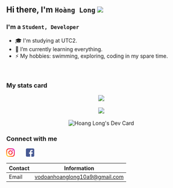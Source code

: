 ## Hi there, I'm `Hoàng Long` <img src="https://media.giphy.com/media/hvRJCLFzcasrR4ia7z/giphy.gif" width="25px">

### I'm a `Student, Developer`

- 🎓 I'm studying at UTC2.
- 🌱 I’m currently learning everything.
- ⚡ My hobbies: swimming, exploring, coding in my spare time.
<br />

### My stats card

<p align="center">
    <img src="https://github-readme-stats.vercel.app/api/top-langs/?username=vodoanhoanglong&hide_border=true&langs_count=8&hide=html,css&layout=compact&bg_color=DEG,3a1c71,d76d77,ffaf7b&title_color=FFE4E1&text_color=ffff" />
<p align="center">
    <img src="https://github-readme-stats.sabesansathananthan.vercel.app/api?username=vodoanhoanglong&show_icons=true&hide_border=true&count_private=true&include_all_commits=true&bg_color=DEG,3a1c71,d76d77,ffaf7b&title_color=FFE4E1&text_color=ffff&icon_color=ffc61c" />
<p align="center">
    <img src="https://api.daily.dev/devcards/20ae1119391244fcaa3ef1ecace902a5.png?r=c2y" width="400" alt="Hoang Long's Dev Card"/>
    
### Connect with me

[<img align="left" alt="vodoanhoanglong | Instagram" width="22px" src="./icon/instagram.png" />][instagram]
[<img align="lef" style="margin-left: 30px" alt="vodoanhoanglong | Facebook" width="22px" src="./icon/facebook.png" />][facebook]

[instagram]: https://www.instagram.com/vdhglg/
[facebook]: http://www.facebook.com/hoanglong.vodoan/

| Contact | Information                   |
| ------- | ----------------------------- |
| Email   | vodoanhoanglong10a9@gmail.com |
